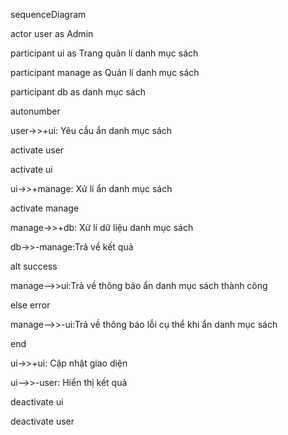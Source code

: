 sequenceDiagram

actor user as Admin

participant ui as Trang quản lí danh mục sách

participant manage as Quản lí danh mục sách

participant db as danh mục sách

autonumber





user->>+ui: Yêu cầu ẩn danh mục sách

activate user

activate ui

ui->>+manage: Xử lí ẩn danh mục sách

activate manage

manage->>+db: Xử lí dữ liệu danh mục sách

db->>-manage:Trả về kết quả

alt success

  manage-->>ui:Trả về thông báo ẩn danh mục sách thành công

else error

  manage-->>-ui:Trả về thông báo lỗi cụ thể khi ẩn danh mục sách 

end

ui->>+ui: Cập nhật giao diện

ui-->>-user: Hiển thị kết quả

deactivate ui

deactivate user


